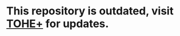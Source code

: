 # This repository is outdated, visit [TOHE+](https://github.com/Gurge44/TOHE_PLUS/releases/latest) for updates.
